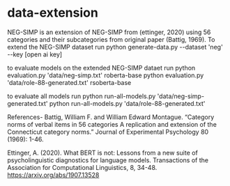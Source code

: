 # data-extension

NEG-SIMP is an extension of NEG-SIMP from (ettinger, 2020) using 56 categories and their subcategories from original paper (Battig, 1969). 
To extend the NEG-SIMP dataset run 
        python generate-data.py --dataset 'neg' --key [open ai key]

to evaluate models on the extended NEG-SIMP dataet run
        python evaluation.py 'data/neg-simp.txt' roberta-base
        python evaluation.py 'data/role-88-generated.txt' rsoberta-base

to evaluate all models run
        python run-all-models.py 'data/neg-simp-generated.txt'
        python run-all-models.py 'data/role-88-generated.txt'


References-
Battig, William F. and William Edward Montague. “Category norms of verbal items in 56 categories A replication and extension of the Connecticut category norms.” Journal of Experimental Psychology 80 (1969): 1-46. 

Ettinger, A. (2020). What BERT is not: Lessons from a new suite of psycholinguistic diagnostics for language models. Transactions of the Association for Computational Linguistics, 8, 34-48. https://arxiv.org/abs/1907.13528 